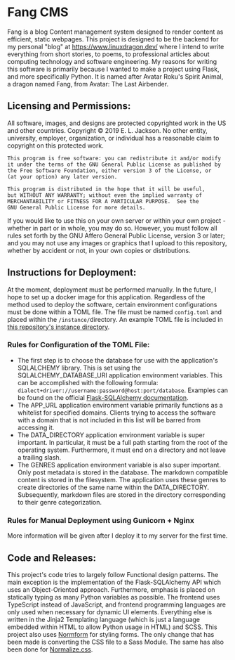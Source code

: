 # Fang CMS

Fang is a blog Content management system designed to render content as efficient, static webpages. This project is 
designed to be the backend for my personal "blog" at https://www.linuxdragon.dev/ where I intend to write everything 
from short stories, to poems, to professional articles about computing technology and software engineering. My reasons 
for writing this software is primarily because I wanted to make a project using Flask, and more specifically Python. 
It is named after Avatar Roku's Spirit Animal, a dragon named Fang, from Avatar: The Last Airbender.

## Licensing and Permissions:
All software, images, and designs are protected copyrighted work in the US and other countries. 
Copyright :copyright: 2019 E. L. Jackson. No other entity, university, employer, organization, or individual 
has a reasonable claim to copyright on this protected work.
```
This program is free software: you can redistribute it and/or modify
it under the terms of the GNU General Public License as published by
the Free Software Foundation, either version 3 of the License, or
(at your option) any later version.

This program is distributed in the hope that it will be useful,
but WITHOUT ANY WARRANTY; without even the implied warranty of
MERCHANTABILITY or FITNESS FOR A PARTICULAR PURPOSE.  See the
GNU General Public License for more details.
```

If you would like to use this on your own server or within your own project - whether in part or in whole, you may do so. 
However, you must follow all rules set forth by the GNU Affero General Public License, version 3 or later; and you may
not use any images or graphics that I upload to this repository, whether by accident or not, in your own copies or 
distributions.

## Instructions for Deployment:
At the moment, deployment must be performed manually. In the future, I hope to set up a docker image for this application. 
Regardless of the method used to deploy the software, certain environment configurations must be done within a TOML file. 
The file must be named `config.toml` and placed within the `/instance/`directory. An example TOML file is included in 
[this repository's instance directory](https://github.com/LinuxDragon57/Fang-CMS/blob/master/instance/config.toml.example).

### Rules for Configuration of the TOML File:
- The first step is to choose the database for use with the application's SQLALCHEMY library. This is set using the
SQLALCHEMY_DATABASE_URI application environment variables. This can be accomplished with the following formula: 
`dialect+driver://username:password@host:port/database`. Examples can be found on the official 
[Flask-SQLAlchemy documentation](https://flask-sqlalchemy.palletsprojects.com/en/2.x/config/#connection-uri-format).
- The APP_URL application environment variable primarily functions as a whitelist for specified domains.
Clients trying to access the software with a domain that is not included in this list will be barred from accessing it.
- The DATA_DIRECTORY application environment variable is super important. In particular, it must be a full path starting
from the root of the operating system. Furthermore, it must end on a directory and not leave a trailing slash.
- The GENRES application environment variable is also super important. Only post metadata is stored in the database. The
markdown compatible content is stored in the filesystem. The application uses these genres to create directories of the
same name within the DATA_DIRECTORY. Subsequently, markdown files are stored in the directory corresponding to their 
genre categorization.

### Rules for Manual Deployment using Gunicorn + Nginx
More information will be given after I deploy it to my server for the first time.

## Code and Releases:
This project's code tries to largely follow Functional design patterns. The main exception is the implementation of the 
Flask-SQLAlchemy API which uses an Object-Oriented approach. Furthermore, emphasis is placed on statically typing as 
many Python variables as possible. The frontend uses TypeScript instead of JavaScript, and frontend programming languages
are only used when necessary for dynamic UI elements. Everything else is written in the Jinja2 Templating language 
(which is just a language embedded within HTML to allow Python usage in HTML) and SCSS. This project also uses 
[Normform](https://normform.netlify.app/) for styling forms. The only change that has been made is converting the CSS 
file to a Sass Module. The same has also been done for [Normalize.css](https://necolas.github.io/normalize.css/).

